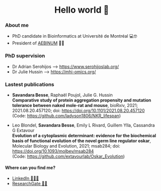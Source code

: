 
<h1 align="center">Hello world 👋</h1>

### About me

- PhD candidate in Bioinformatics at Université de Montréal 💻🤓 
- President of <a href='http://www.aebinum.umontreal.ca/'>AEBINUM</a> 👩‍🎓 


### PhD supervision

- Dr Adrian Serohijos --> https://www.serohijoslab.org/
- Dr Julie Hussin --> https://mhi-omics.org/


### Lastest publications

- **Savandara Besse**, Raphaël Poujol, Julie G. Hussin <br> 
__Comparative study of protein aggregation propensity and mutation tolerance between naked mole-rat and mouse__, bioRxiv, 2021; 2021.08.20.457120; doi: https://doi.org/10.1101/2021.08.20.457120 
<br> (Code: https://github.com/ladyson1806/NKR_lifespan)

- Leo Blondel, **Savandara Besse**, Emily L Rivard, Guillem Ylla, Cassandra G Extavour <br>
__Evolution of a cytoplasmic determinant: evidence for the biochemical basis of functional evolution of the novel germ line regulator oskar__, Molecular Biology and Evolution, 2021; msab284; doi: https://doi.org/10.1093/molbev/msab284 
<br> (Code: https://github.com/extavourlab/Oskar_Evolution)


#### Where can you find me?
- <a href='https://www.linkedin.com/in/savandara-besse'>LinkedIn 👨🏽‍💻</a>
- <a href='https://www.researchgate.net/profile/Savandara-Besse'>ResearchGate 👩‍🔬</a>
